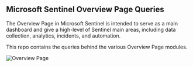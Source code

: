 ## Microsoft Sentinel Overview Page Queries

The Overview Page in Microsoft Sentinel is intended to serve as a main dashboard and give a high-level of Sentinel main areas, including data collection, analytics, incidents, and automation.

This repo contains the queries behind the various Overview Page modules.

![Overview Page](https://github.com/rod-trent/SentinelKQL/blob/master/Overview_Page/overview.png "Overview Page")
